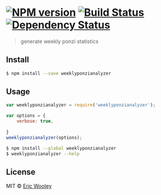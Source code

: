 #  [![NPM version][npm-image]][npm-url] [![Build Status][travis-image]][travis-url] [![Dependency Status][daviddm-url]][daviddm-image]

> generate weekly ponzi statistics


## Install

```sh
$ npm install --save weeklyponzianalyzer
```


## Usage

```js
var weeklyponzianalyzer = require('weeklyponzianalyzer');

var options = {
    verbose: true,
    
}
weeklyponzianalyzer(options);
```

```sh
$ npm install --global weeklyponzianalyzer
$ weeklyponzianalyzer --help
```


## License

MIT © [Eric Wooley](ericwooley@gmail.com)


[npm-url]: https://npmjs.org/package/weeklyponzianalyzer
[npm-image]: https://badge.fury.io/js/weeklyponzianalyzer.svg
[travis-url]: https://travis-ci.org/ericwooley/weeklyponzianalyzer
[travis-image]: https://travis-ci.org/ericwooley/weeklyponzianalyzer.svg?branch=master
[daviddm-url]: https://david-dm.org/ericwooley/weeklyponzianalyzer.svg?theme=shields.io
[daviddm-image]: https://david-dm.org/ericwooley/weeklyponzianalyzer
